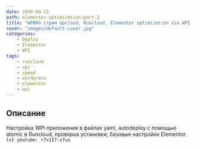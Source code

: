 ```yaml
---
date: 2020-04-11
path: elementor-optimization-part-2
title: "WPBRO стрим Upcloud, Runcloud, Elementor optimization via WPI - Часть 2"
cover: "images/default-cover.jpg"
categories: 
    - Deploy
    - Elementor
    - WPI
tags:
    - runcloud
    - vps
    - speed
    - wordpress
    - elementor
    - wpi
---
```


## Описание
Настройка WPI приложения в файлах yaml,  autodeploy с помощью atomic в Runcloud, проверка установки, 
базовые настройки Elementor.
`txt
youtube: r7v1I7-z7us
`
